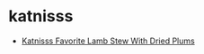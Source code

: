 # katnisss

 * [Katnisss Favorite Lamb Stew With Dried Plums](../index/k/katnisss-favorite-lamb-stew-with-dried-plums-395189.json)
